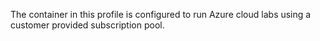 The container in this profile is configured to run Azure cloud labs using a customer provided subscription pool.
